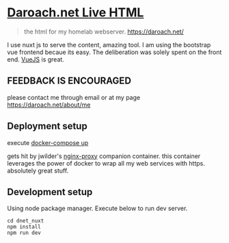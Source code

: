 # [Daroach.net Live HTML](https://daroach.net/)
> the html for my homelab webserver. https://daroach.net/

I use nuxt js to serve the content, amazing tool. I am using the bootstrap vue frontend becaue its easy. The deliberation was solely spent on the front end. [VueJS](https://vuejs.org/) is great.

## **FEEDBACK IS ENCOURAGED**

please contact me through email or at my page https://daroach.net/about/me

## Deployment setup

execute [docker-compose up](https://docs.docker.com/compose/reference/up/)

gets hit by jwilder's [nginx-proxy](https://github.com/jwilder/nginx-proxy) companion container. this container leverages the power of docker to wrap all my web services with https. absolutely great stuff.

## Development setup

Using node package manager. Execute below to run dev server.

```
cd dnet_nuxt
npm install
npm run dev
```